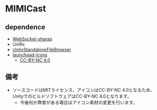 # MIMICast


## dependence
- [WebSocket-sharap](https://github.com/sta/websocket-sharp)
- UniRx
- [UnityStandaloneFileBrowser](https://github.com/gkngkc/UnityStandaloneFileBrowser?tab=readme-ov-file)
- [launchpad-icons](https://github.com/kurone-kito/launchpad-icons?tab=readme-ov-file)
  - [CC-BY-NC 4.0](https://github.com/kurone-kito/launchpad-icons/blob/main/LICENSE)

## 備考
- ソースコードはMITライセンス、アイコンはCC-BY-NC 4.0となるため、UnityでのビルドソフトウェアはCC-BY-NC 4.0となります。
  - 今後何か弊害がある場合はアイコン素材の変更を行います。